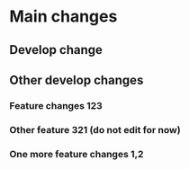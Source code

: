 # Main changes

## Develop change
## Other develop changes

### Feature changes 123

### Other feature 321 (do not edit for now)

### One more feature changes 1,2

